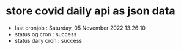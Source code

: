 # store covid daily api as json data

- last cronjob : Saturday, 05 November 2022 13:26:10
- status og cron : success
- status daily cron : success
      
      